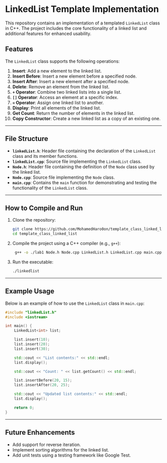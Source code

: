 # LinkedList Template Implementation

This repository contains an implementation of a templated `LinkedList` class in C++. The project includes the core functionality of a linked list and additional features for enhanced usability.

## Features

The `LinkedList` class supports the following operations:

1. **Insert**: Add a new element to the linked list.
2. **Insert Before**: Insert a new element before a specified node.
3. **Insert After**: Insert a new element after a specified node.
4. **Delete**: Remove an element from the linked list.
5. **`+` Operator**: Combine two linked lists into a single list.
6. **`[]` Operator**: Access an element at a specific index.
7. **`=` Operator**: Assign one linked list to another.
8. **Display**: Print all elements of the linked list.
9. **Get Count**: Return the number of elements in the linked list.
10. **Copy Constructor**: Create a new linked list as a copy of an existing one.

---

## File Structure

- **`linkedList.h`**: Header file containing the declaration of the `LinkedList` class and its member functions.
- **`linkedList.cpp`**: Source file implementing the `LinkedList` class.
- **`Node.h`**: Header file containing the definition of the `Node` class used by the linked list.
- **`Node.cpp`**: Source file implementing the `Node` class.
- **`main.cpp`**: Contains the `main` function for demonstrating and testing the functionality of the `LinkedList` class.

---

## How to Compile and Run

1. Clone the repository:
   ```bash
   git clone https://github.com/MohamedHaro0on/template_class_linked_list.git
   cd template_class_linked_list
   ```

2. Compile the project using a C++ compiler (e.g., `g++`):
   ```bash
    g++ -o ./lab1 Node.h Node.cpp LinkedList.h LinkedList.cpp main.cpp 
   ```

3. Run the executable:
   ```bash
   ./linkedlist
   ```

---

## Example Usage

Below is an example of how to use the `LinkedList` class in `main.cpp`:

```cpp
#include "linkedList.h"
#include <iostream>

int main() {
    LinkedList<int> list;

    list.insert(10);
    list.insert(20);
    list.insert(30);

    std::cout << "List contents:" << std::endl;
    list.display();

    std::cout << "Count: " << list.getCount() << std::endl;

    list.insertBefore(20, 15);
    list.insertAfter(20, 25);

    std::cout << "Updated list contents:" << std::endl;
    list.display();

    return 0;
}
```

---

## Future Enhancements

- Add support for reverse iteration.
- Implement sorting algorithms for the linked list.
- Add unit tests using a testing framework like Google Test.

